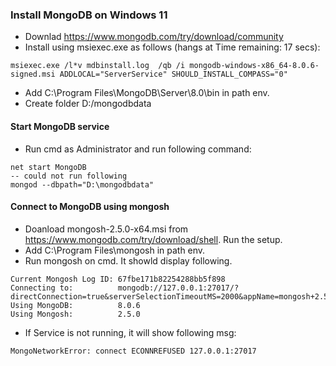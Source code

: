 ### Install MongoDB on Windows 11
* Downlad https://www.mongodb.com/try/download/community
* Install using msiexec.exe as follows (hangs at Time remaining: 17 secs):
```
msiexec.exe /l*v mdbinstall.log  /qb /i mongodb-windows-x86_64-8.0.6-signed.msi ADDLOCAL="ServerService" SHOULD_INSTALL_COMPASS="0"
```
* Add C:\Program Files\MongoDB\Server\8.0\bin in path env.
* Create folder D:/mongodbdata
#### Start MongoDB service
* Run cmd as Administrator and run following command:
```
net start MongoDB
-- could not run following
mongod --dbpath="D:\mongodbdata"
```


#### Connect to MongoDB using mongosh
* Doanload mongosh-2.5.0-x64.msi from https://www.mongodb.com/try/download/shell. Run the setup.
* Add C:\Program Files\mongosh in path env.
* Run mongosh on cmd. It showld display following.
```
Current Mongosh Log ID: 67fbe171b82254288bb5f898
Connecting to:          mongodb://127.0.0.1:27017/?directConnection=true&serverSelectionTimeoutMS=2000&appName=mongosh+2.5.0
Using MongoDB:          8.0.6
Using Mongosh:          2.5.0
```
* If Service is not running, it will show following msg:
```
MongoNetworkError: connect ECONNREFUSED 127.0.0.1:27017
```
